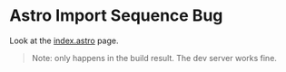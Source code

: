# Astro Import Sequence Bug

Look at the [index.astro](src/pages/index.astro) page.

> Note: only happens in the build result. The dev server works fine.